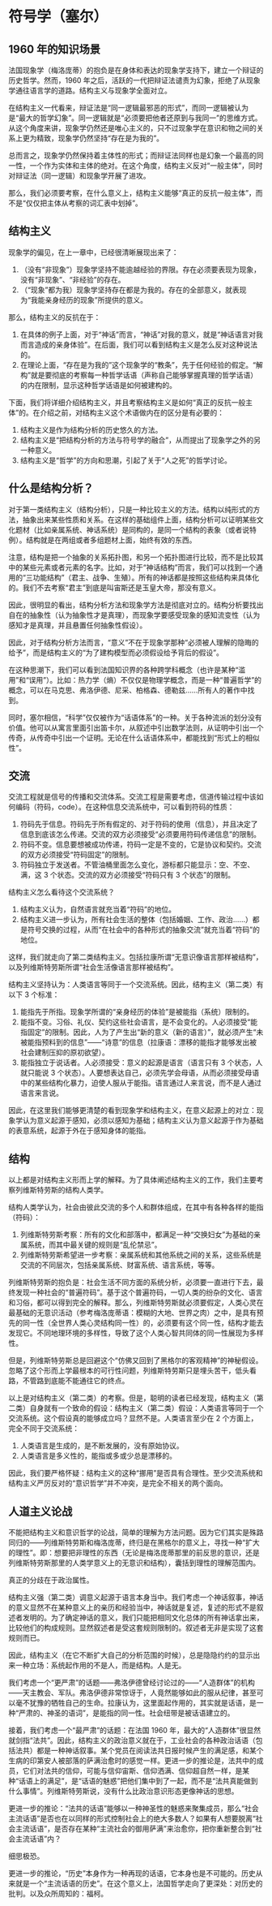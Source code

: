 # 符号学（塞尔）

## 1960 年的知识场景

法国现象学（梅洛庞蒂）的抱负是在身体和表达的现象学支持下，建立一个辩证的历史哲学。然而，1960 年之后，活跃的一代把辩证法谴责为幻象，拒绝了从现象学通往语言学的道路。结构主义与现象学全面对立。

在结构主义一代看来，辩证法是“同一逻辑最邪恶的形式”，而同一逻辑被认为是“最大的哲学幻象”。同一逻辑就是“必须要把他者还原到与我同一”的思维方式。从这个角度来讲，现象学仍然还是唯心主义的，只不过现象学在意识和物之间的关系上更为精致，现象学仍然坚持“存在是为我的”。

总而言之，现象学仍然保持着主体性的形式；而辩证法同样也是幻象一个最高的同一性，一个作为实体和主体的绝对。在这个角度，结构主义反对“一般主体”，同时对辩证法（同一逻辑）和现象学开展了进攻。

那么，我们必须要考察，在什么意义上，结构主义能够“真正的反抗一般主体”，而不是“仅仅把主体从考察的词汇表中划掉”。

## 结构主义

现象学的偏见，在上一章中，已经很清晰展现出来了：

1. （没有“非现象”）现象学坚持不能逾越经验的界限。存在必须要表现为现象，没有“非现象”、“非经验”的存在。
2. （“现象”都为我）现象学坚持存在都是为我的。存在的全部意义，就表现为“我能亲身经历的现象”所提供的意义。

那么，结构主义的反抗在于：

1. 在具体的例子上面，对于“神话”而言，“神话”对我的意义，就是“神话语言对我而言造成的亲身体验”。在后面，我们可以看到结构主义是怎么反对这种说法的。
2. 在理论上面，“存在是为我的”这个现象学的“教条”，先于任何经验的假定。“解构”就是要彻底的考察每一种哲学话语（声称自己能够掌握真理的哲学话语）的内在限制，显示这种哲学话语是如何被建构的。

下面，我们将详细介绍结构主义，并且考察结构主义是如何“真正的反抗一般主体”的。在介绍之前，对结构主义这个术语做内在的区分是有必要的：

1. 结构主义是作为结构分析的历史悠久的方法。
2. 结构主义是“把结构分析的方法与符号学的融合”，从而提出了现象学之外的另一种意义。
3. 结构主义是“哲学”的方向和思潮，引起了关于“人之死”的哲学讨论。

## 什么是结构分析？

对于第一类结构主义（结构分析），只是一种比较主义的方法。结构以纯形式的方法，抽象出来某些性质和关系。在这样的基础组件上面，结构分析可以证明某些文化题材（比如亲属系统、神话系统）是同构的，是同一个结构的表象（或者说特例）。结构就是在两组或者多组题材上面，始终有效的东西。

注意，结构是把一个抽象的关系拓扑图，和另一个拓扑图进行比较，而不是比较其中的某些元素或者元素的名字。比如，对于“神话结构”而言，我们可以找到一个通用的“三功能结构”（君主、战争、生殖）。所有的神话都是按照这些结构来具体化的。我们不去考察“君主”到底是叫宙斯还是玉皇大帝，那没有意义。

因此，很明显的看出，结构分析方法和现象学方法是彻底对立的。结构分析要找出自在的抽象性（认为抽象性才是真理），而现象学要感受现象的感知流变性（认为感知才是真理，并且悬置任何抽象性假设）。

因此，对于结构分析方法而言，“意义”不在于现象学那种“必须被人理解的隐晦的给予”，而是结构主义的“为了建构模型而必须假设给予背后的假设”。

在这种思潮下，我们可以看到法国知识界的各种跨学科概念（也许是某种“滥用”和“误用”）。比如：热力学（熵）不仅仅是物理学概念，而是一种“普遍哲学”的概念，可以在马克思、弗洛伊德、尼采、柏格森、德勒兹……所有人的著作中找到。

同时，塞尔相信，“科学”仅仅被作为“话语体系”的一种。关于各种流派的划分没有价值。他可以从寓言里面引出笛卡尔，从叙述中引出数学法则，从证明中引出一个传奇，从传奇中引出一个证明。无论在什么话语体系中，都能找到“形式上的相似性”。

## 交流

交流工程就是信号的传播和交流体系。交流工程是需要考虑，信道传输过程中该如何编码（符码，code）。在这种信息交流系统中，可以看到符码的性质：

1. 符码先于信息。符码先于所有假定的、对于符码的使用（信息），并且决定了信息到底该怎么传递。交流的双方必须接受“必须要用符码传递信息”的限制。
2. 符码不变。信息要想被成功传递，符码一定是不变的，它是协议和契约。交流的双方必须接受“符码固定”的限制。
3. 符码独立于发送者。不管油桶里面怎么变化，游标都只能显示：空、不空、满，这 3 个状态。交流的双方必须接受“符码只有 3 个状态”的限制。

结构主义怎么看待这个交流系统？

1. 结构主义认为，自然语言就充当着“符码”的地位。
2. 结构主义进一步认为，所有社会生活的整体（包括婚姻、工作、政治……）都是符号交换的过程，从而“在社会中的各种形式的抽象交流”就充当着“符码”的地位。

这样，我们就走向了第二类结构主义。包括拉康所谓“无意识像语言那样被结构”，以及列维斯特劳斯所谓“社会生活像语言那样被结构”。

结构主义坚持认为：人类语言等同于一个交流系统。因此，结构主义（第二类）有以下 3 个标准：

1. 能指先于所指。现象学所谓的“亲身经历的体验”是被能指（系统）限制的。
2. 能指不变。习俗、礼仪、契约这些社会语言，是不会变化的。人必须接受“能指固定”的限制。因此，人为了产生出“新的意义（新的语言）”，就必须产生“未被能指预料到的信息”——“诗意”的信息（拉康语：漂移的能指才能够发出被社会建制压抑的原初欲望）。
3. 能指独立于说话者。人必须接受：意义的起源是语言（语言只有 3 个状态，人就只能说 3 个状态）。人要想表达自己，必须先学会母语，从而必须接受母语中的某些结构化暴力，迫使人服从于能指。语言通过人来言说，而不是人通过语言来言说。

因此，在这里我们能够更清楚的看到现象学和结构主义，在意义起源上的对立：现象学认为意义起源于感知，必须以感知为基础；结构主义认为意义起源于作为基础的表意系统，起源于外在于感知身体的能指。

## 结构

以上都是对结构主义形而上学的解释。为了具体阐述结构主义的工作，我们主要考察列维斯特劳斯的结构人类学。

结构人类学认为，社会由彼此交流的多个人和群体组成，在其中有各种各样的能指（符码）：

1. 列维斯特劳斯考察：所有的文化和部落中，都满足一种“交换妇女”为基础的亲属系统，而其中最关键的规则是“乱伦禁忌”。
2. 列维斯特劳斯希望进一步考察：亲属系统和其他系统之间的关系，这些系统是交流的不同层次，包括亲属系统、财富系统、语言系统，等等。

列维斯特劳斯的抱负是：社会生活不同方面的系统分析，必须要一直进行下去，最终发现一种社会的“普遍符码”。基于这个普遍符码，一切人类的纷杂的文化、语言和习俗，都可以得到完全的解释。那么，列维斯特劳斯就必须要假定，人类心灵在最基础的无意识活动（参考梅洛庞蒂语：模糊的大地、世界之肉）之中，是具有预先的同一性（全世界人类心灵结构同一性）的，必须要有这个同一性，结构才能去发现它。不同地理环境的多样性，导致了这个人类心智共同体的同一性展现为多样性。

但是，列维斯特劳斯总是回避这个“仿佛又回到了黑格尔的客观精神”的神秘假设。忽略了这个形而上学最根本的可行性问题，列维斯特劳斯只是埋头苦干，低头看路，不管路到底能不能通往它的终点。

以上是对结构主义（第二类）的考察。但是，聪明的读者已经发现，结构主义（第二类）自身就有一个致命的假设：结构主义（第二类）假设：人类语言等同于一个交流系统。这个假设真的能够成立吗？显然不是。人类语言至少在 2 个方面上，完全不同于交流系统：

1. 人类语言是生成的，是不断发展的，没有原始协议。
2. 人类语言是多义性的，能指或多或少总是漂移的。

因此，我们要严格怀疑：结构主义的这种“挪用”是否具有合理性。至少交流系统和结构主义严厉反对的“意识哲学”并不冲突，是完全不相关的两个面向。

## 人道主义论战

不能把结构主义和意识哲学的论战，简单的理解为方法问题。因为它们其实是殊路同归的——列维斯特劳斯和梅洛庞蒂，终归是在黑格尔的意义上，寻找一种“扩大的理性”。即：想要把非理性的东西（无论是梅洛庞蒂那里的前反思的意识，还是列维斯特劳斯那里的人类学意义上的无意识和结构），囊括到理性的理解范围内。

真正的分歧在于政治属性。

结构主义强（第二类）调意义起源于语言本身当中。我们考虑一个神话叙事，神话的意义显然不在某种意义上的亲历和经验当中，神话就是复述，复述的形式不是叙述者发明的。为了确定神话的意义，我们只能把相同文化总体的所有神话拿出来，比较他们的构成规则。显然叙述者是受这套规则限制的。叙述者无非是实现了这套规则而已。

因此，结构主义（在它不断扩大自己的分析范围的时候），总是隐隐约约的显示出来一种立场：系统起作用的不是人，而是结构。人是无。

我们考虑一个“更严肃”的话题——弗洛伊德曾经讨论过的——“人造群体”的机构——天主教会、军队。弗洛伊德非常惊讶于，人竟然能够如此的服从纪律，甚至可以毫不犹豫的牺牲自己的生命。拉康认为，这里面起作用的，其实就是话语，是一种“严肃的、神圣的语词”，是能指的同一性。社会纽带是被话语建立的。

接着，我们考虑一个“最严肃”的话题：在法国 1960 年，最大的“人造群体”很显然就剑指“法共”。因此，结构主义的政治意义就在于，工业社会的各种政治话语（包括法共）都是一种神话叙事。某个党员在阅读法共日报时候产生的满足感，和某个生病的印第安人被部落的萨满治愈时的感觉一样。更进一步的推论是，法共中的成员，它们对法共的信仰，可能与信仰宙斯、信仰洒满、信仰超自然一样，是某种“话语上的满足”，是“话语的魅惑”把他们集中到了一起，而不是“法共真能做到什么事情”。列维斯特劳斯说，没有什么比政治意识形态更像神话的思想。

更进一步的推论：“法共的话语”能够以一种神圣性的魅惑来聚集成员，那么“社会主流话语”是否也在以同样的形式控制社会上的绝大多数人？如果有人想要脱离“社会主流话语”，是否存在某种“主流社会的御用萨满”来治愈你，把你重新整合到“社会主流话语”内？

细思极恐。

更进一步的推论，“历史”本身作为一种再现的话语，它本身也是不可能的。历史从来就是一个“主流话语的历史”。在这个意义上，法国哲学走向了更深处：对历史的批判。以及众所周知的：福柯。
